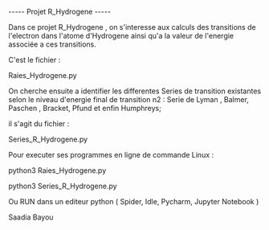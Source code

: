 



-----      Projet R_Hydrogene    -----


Dans ce projet R_Hydrogene , on s'interesse aux calculs des transitions de l'electron dans l'atome d'Hydrogene
ainsi qu'a la valeur de l'energie associée a ces transitions. 


C'est le fichier : 

Raies_Hydrogene.py



On cherche ensuite a identifier les differentes Series de transition existantes selon le niveau d'energie final de transition n2 :
Serie de Lyman , Balmer, Paschen , Bracket, Pfund et enfin Humphreys; 

il s'agit du fichier :

Series_R_Hydrogene.py




Pour executer ses programmes en ligne de commande Linux :

python3 Raies_Hydrogene.py

python3 Series_R_Hydrogene.py



Ou RUN dans un editeur python ( Spider, Idle, Pycharm, Jupyter Notebook )


Saadia Bayou